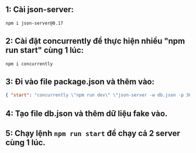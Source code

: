 ## 1: Cài json-server:

`npm i json-server@0.17`

## 2: Cài đặt concurrently để thực hiện nhiều "npm run start" cùng 1 lúc:

`npm i concurrently`

## 3: Đi vào file package.json và thêm vào:

```json
{ "start": "concurrently \"npm run dev\" \"json-server -w db.json -p 3000\"" }
```

## 4: Tạo file db.json và thêm dữ liệu fake vào.

## 5: Chạy lệnh `npm run start` để chạy cả 2 server cùng 1 lúc.
